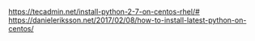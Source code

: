 https://tecadmin.net/install-python-2-7-on-centos-rhel/#  
https://danieleriksson.net/2017/02/08/how-to-install-latest-python-on-centos/
